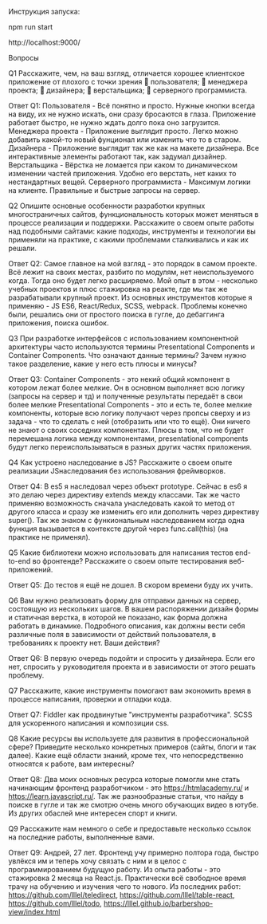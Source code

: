 Инструкция запуска:

npm run start

http://localhost:9000/


Вопросы

Q1
Расскажите, чем, на ваш взгляд, отличается хорошее клиентское приложение от
плохого с точки зрения
 пользователя;
 менеджера проекта;
 дизайнера;
 верстальщика;
 серверного программиста. 

Ответ
Q1: Пользователя - Всё понятно и просто. Нужные кнопки всегда на виду, их не нужно искать, они сразу бросаются в глаза. Приложение работает быстро, не нужно ждать долго пока оно загрузится.
Менеджера проекта - Приложение выглядит просто. Легко можно добавить какой-то новый фунционал или изменить что то в старом.
Дизайнера - Приложение выглядит так же как на макете дизайнера. Все интерактивные элементы работают так, как задумал дизайнер.
Верстальщика - Вёрстка не ломается при каком то динамическом изменении частей приложения. Удобно его верстать, нет каких то нестандартных вещей.
Серверного программиста - Максимум логики на клиенте. Правильные и быстрые запросы на сервер.

Q2
Опишите основные особенности разработки крупных многостраничных сайтов,
функциональность которых может меняться в процессе реализации и поддержки.
Расскажите о своем опыте работы над подобными сайтами: какие подходы,
инструменты и технологии вы применяли на практике, с какими проблемами
сталкивались и как их решали. 

Ответ
Q2: Самое главное на мой взгляд - это порядок в самом проекте. Всё лежит на своих местах, разбито по модулям, нет неиспользуемого когда. Тогда оно будет легко расширяемо. Мой опыт в этом - несколько учебных проектов и плюс стажировка на реакте, где мы так же разрабатывали крупный проект. Из основных инструментов которые я применяю - JS ES6, React/Redux, SCSS, webpack. Проблемы конечно были, решались они от простого поиска в гугле, до дебаггинга приложения, поиска ошибок.

Q3
При разработке интерфейсов с использованием компонентной архитектуры часто
используются термины Presentational Сomponents и Сontainer Сomponents. Что
означают данные термины? Зачем нужно такое разделение, какие у него есть
плюсы и минусы? 

Ответ
Q3: Сontainer Сomponents - это некий общий компонент в котором лежат более мелкие. Он в основном выполняет всю логику (запросы на сервер и тд) и полученные результаты передаёт в свои более мелкие
Presentational Сomponents - это и есть те, более мелкие компоненты, которые всю логику получают через пропсы сверху и из задача - что то сделать с ней (отобразить или что то ещё). Они ничего не знают о своих соседних компонентах. Плюсы в том, что не будет перемешана логика между компонентами, presentational components будут легко переиспользываться в разных других частях приложения.

Q4
Как устроено наследование в JS? Расскажите о своем опыте реализации JSнаследования
без использования фреймворков. 

Ответ
Q4: В es5 я наследовал через объект prototype. Сейчас в es6 я это делаю через директиву extends между классами. Так же часто применяю возможность сначала унаследовать какой то метод от другого класса и сразу же изменить его или дополнить через директиву super(). Так же знаком с функиональным наследованием когда одна функция вызывается в контексте другой через func.call(this) (на практике не применял).

Q5
Какие библиотеки можно использовать для написания тестов end-to-end во
фронтенде? Расскажите о своем опыте тестирования веб-приложений. 

Ответ
Q5: До тестов я ещё не дошел. В скором времени буду их учить.

Q6
Вам нужно реализовать форму для отправки данных на сервер, состоящую из
нескольких шагов. В вашем распоряжении дизайн формы и статичная верстка, в
которой не показано, как форма должна работать в динамике. Подробного
описания, как должны вести себя различные поля в зависимости от действий
пользователя, в требованиях к проекту нет. Ваши действия? 

Ответ
Q6: В первую очередь подойти и спросить у дизайнера. Если его нет, спросить у руководителя проекта и в зависимости от этого решать проблему.

Q7
Расскажите, какие инструменты помогают вам экономить время в процессе
написания, проверки и отладки кода. 

Ответ
Q7: Fiddler как продвинутые "инструменты разработчика". SCSS для ускоренного написания и композиции css.

Q8
Какие ресурсы вы используете для развития в профессиональной сфере? Приведите
несколько конкретных примеров (сайты, блоги и так далее).
Какие ещё области знаний, кроме тех, что непосредственно относятся к работе,
вам интересны? 

Ответ
Q8: Два моих основных ресурса которые помогли мне стать начинающим фронтенд разработчиком - это https://htmlacademy.ru/ и https://learn.javascript.ru/.
Так же разнообразные статьи, что найду в поиске в гугле и так же смотрю очень много обучающих видео в ютубе.
Из других обаслей мне интересен спорт и книги.

Q9
Расскажите нам немного о себе и предоставьте несколько ссылок на последние
работы, выполненные вами. 

Ответ
Q9: Андрей, 27 лет. Фронтенд учу примерно полтора года, быстро увлёкся им и теперь хочу связать с ним и в целос с программированием будущую работу. Из опыта работы - это стажировка 2 месяца на React.js. Практически всё свободное время трачу на обучению и изучения чего то нового.
Из последних работ: https://github.com/lllel/teledirect, https://github.com/lllel/table-react, https://github.com/lllel/todo, https://lllel.github.io/barbershop-view/index.html
